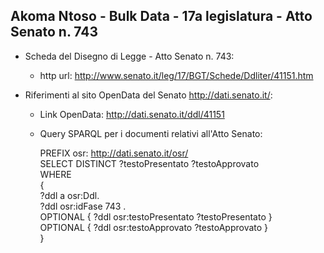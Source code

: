 ## Akoma Ntoso - Bulk Data - 17a legislatura - Atto Senato n. 743 ##

* Scheda del Disegno di Legge - Atto Senato n. 743:
	* http url: http://www.senato.it/leg/17/BGT/Schede/Ddliter/41151.htm

* Riferimenti al sito OpenData del Senato http://dati.senato.it/:
	* Link OpenData: http://dati.senato.it/ddl/41151
	* Query SPARQL per i documenti relativi all'Atto Senato:

        PREFIX osr: <http://dati.senato.it/osr/>  
		SELECT DISTINCT ?testoPresentato ?testoApprovato  
		WHERE  
		{  
		    ?ddl a osr:Ddl.  
		    ?ddl osr:idFase 743 .  
		    OPTIONAL { ?ddl osr:testoPresentato ?testoPresentato }  
		    OPTIONAL { ?ddl osr:testoApprovato ?testoApprovato }  
		}
		